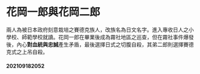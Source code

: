 # 花岡一郎與花岡二郎

兩人為被日本政府刻意栽培之賽德克族人，改族名為日文名字。進入專收日人之小學校、師範學校就讀。花岡一郎在畢業後成為霧社地區之巡查，但在霧社事件爆發後，內心**對血統與忠誠**產生矛盾，最後選擇日式之切腹自殺，其弟二郎則選擇賽德克式之上吊自殺。

#### 202109182052